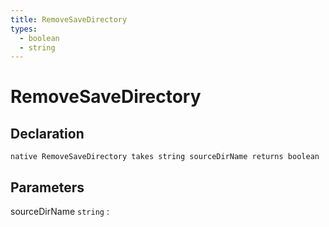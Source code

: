 ```yaml
---
title: RemoveSaveDirectory
types:
  - boolean
  - string
---
```


# RemoveSaveDirectory

## Declaration

```jass
native RemoveSaveDirectory takes string sourceDirName returns boolean
```

## Parameters
sourceDirName `string`
: 
